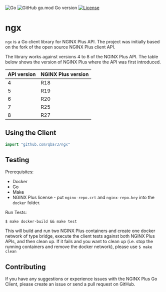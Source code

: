 ![Go](https://github.com/qba73/ngx/workflows/Go/badge.svg)
![GitHub go.mod Go version](https://img.shields.io/github/go-mod/go-version/qba73/ngx?logo=go)
[![License](https://img.shields.io/badge/License-Apache%202.0-blue.svg)](https://opensource.org/licenses/Apache-2.0)

# ngx

```ngx``` is a Go client library for NGINX Plus API. The project was initially based on the fork of the open source NGINX Plus client API.

The library works against versions 4 to 8 of the NGINX Plus API. The table below shows the version of NGINX Plus where the API was first introduced.

| API version | NGINX Plus version |
|-------------|--------------------|
| 4 | R18 |
| 5 | R19 |
| 6 | R20 |
| 7 | R25 |
| 8 | R27 |

## Using the Client

```go
import "github.com/qba73/ngx"
```

## Testing

Prerequisites:
* Docker
* Go
* Make
* NGINX Plus license - put `nginx-repo.crt` and `nginx-repo.key` into the `docker` folder.

Run Tests:

```
$ make docker-build && make test
```

This will build and run two NGINX Plus containers and create one docker network of type bridge, execute the client tests against both NGINX Plus APIs, and then clean up. If it fails and you want to clean up (i.e. stop the running containers and remove the docker network), please use `$ make clean`


## Contributing

If you have any suggestions or experience issues with the NGINX Plus Go Client, please create an issue or send a pull request on GitHub.
